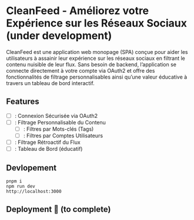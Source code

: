 # CleanFeed - Améliorez votre Expérience sur les Réseaux Sociaux (under development)

CleanFeed est une application web monopage (SPA) conçue pour aider les utilisateurs à assainir leur expérience sur les réseaux sociaux en filtrant le contenu nuisible de leur flux. Sans besoin de backend, l’application se connecte directement à votre compte via OAuth2 et offre des fonctionnalités de filtrage personnalisables ainsi qu’une valeur éducative à travers un tableau de bord interactif.

## Features

-   [ ] : Connexion Sécurisée via OAuth2
-   [ ] : Filtrage Personnalisable du Contenu
    -   [ ] : Filtres par Mots-clés (Tags)
    -   [ ] : Filtres par Comptes Utilisateurs
-   [ ] : Filtrage Rétroactif du Flux
-   [ ] : Tableau de Bord (éducatif)

## Devlopement

```
pnpm i
npm run dev
http://localhost:3000
```

## Deployment 🚀 (to complete)

